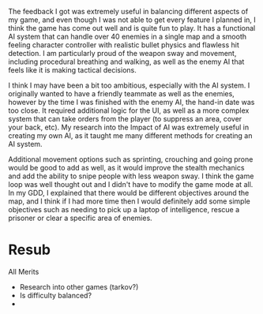 
The feedback I got was extremely useful in balancing different aspects of my game, and even though I was not able to get every feature I planned in, I think the game has come out well and is quite fun to play. It has a functional AI system that can handle over 40 enemies in a single map and a smooth feeling character controller with realistic bullet physics and flawless hit detection. I am particularly proud of the weapon sway and movement, including procedural breathing and walking, as well as the enemy AI that feels like it is making tactical decisions.

I think I may have been a bit too ambitious, especially with the AI system. I originally wanted to have a friendly teammate as well as the enemies, however by the time I was finished with the enemy AI, the hand-in date was too close. It required additional logic for the UI, as well as a more complex system that can take orders from the player (to suppress an area, cover your back, etc).
My research into the Impact of AI was extremely useful in creating my own AI, as it taught me many different methods for creating an AI system.

Additional movement options such as sprinting, crouching and going prone would be good to add as well, as it would improve the stealth mechanics and add the ability to snipe people with less weapon sway.
I think the game loop was well thought out and I didn't have to modify the game mode at all.
In my GDD, I explained that there would be different objectives around the map, and I think if I had more time then I would definitely add some simple objectives such as needing to pick up a laptop of intelligence, rescue a prisoner or clear a specific area of enemies. 

# Resub

All Merits
- Research into other games (tarkov?)
- Is difficulty balanced?
- 